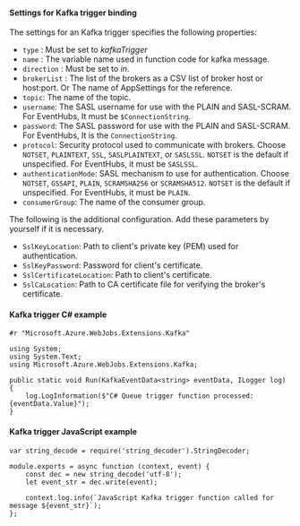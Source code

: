 #### Settings for Kafka trigger binding

The settings for an Kafka trigger specifies the following properties:

- `type` : Must be set to *kafkaTrigger*
- `name` : The variable name used in function code for kafka message.
- `direction` : Must be set to *in*.
- `brokerList` : The list of the brokers as a CSV list of broker host or host:port. Or The name of AppSettings for the reference.
- `topic`: The name of the topic.
- `username`: The SASL username for use with the PLAIN and SASL-SCRAM. For EventHubs, It must be `$ConnectionString`.
- `password`: The SASL password for use with the PLAIN and SASL-SCRAM. For EventHubs, It is the `ConnectionString`.
- `protocol`: Security protocol used to communicate with brokers. Choose `NOTSET`, `PLAINTEXT`, `SSL`, `SASLPLAINTEXT`, or `SASLSSL`. `NOTSET` is the default if unspecified. For EventHubs, it must be `SASLSSL`.
- `authenticationMode`: SASL mechanism to use for authentication. Choose `NOTSET`, `GSSAPI`, `PLAIN`, `SCRAMSHA256` or `SCRAMSHA512`. `NOTSET` is the default if unspecified. For EventHubs, it must be `PLAIN`. 
- `consumerGroup`: The name of the consumer group.

The following is the additional configuration. Add these parameters by yourself if it is necessary.

- `SslKeyLocation`: Path to client's private key (PEM) used for authentication.
- `SslKeyPassword`: Password for client's certificate.
- `SslCertificateLocation`: Path to client's certificate.
- `SslCaLocation`: Path to CA certificate file for verifying the broker's certificate.

#### Kafka trigger C# example
 
    #r "Microsoft.Azure.WebJobs.Extensions.Kafka"

    using System;
    using System.Text;
    using Microsoft.Azure.WebJobs.Extensions.Kafka;

    public static void Run(KafkaEventData<string> eventData, ILogger log)
    {
        log.LogInformation($"C# Queue trigger function processed: {eventData.Value}");
    }

#### Kafka trigger JavaScript example

    var string_decode = require('string_decoder').StringDecoder;

    module.exports = async function (context, event) {
        const dec = new string_decode('utf-8');
        let event_str = dec.write(event);

        context.log.info(`JavaScript Kafka trigger function called for message ${event_str}`);
    };
